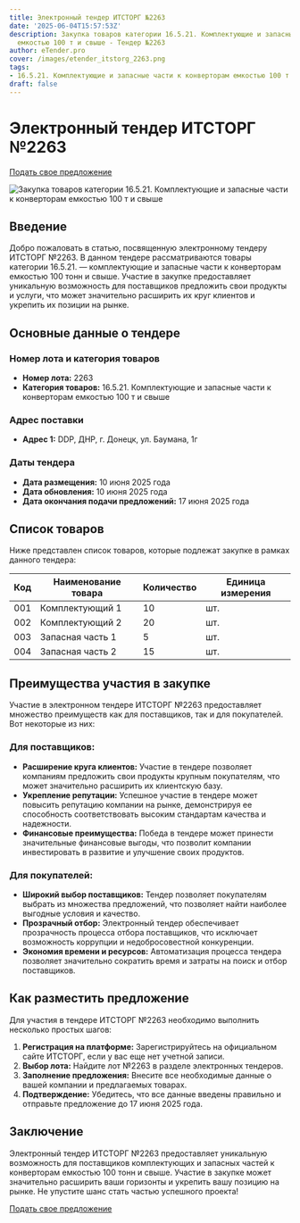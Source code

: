 ```yaml
---
title: Электронный тендер ИТСТОРГ №2263
date: '2025-06-04T15:57:53Z'
description: Закупка товаров категории 16.5.21. Комплектующие и запасные части к конверторам
  емкостью 100 т и свыше - Тендер №2263
author: eTender.pro
cover: /images/etender_itstorg_2263.png
tags:
- 16.5.21. Комплектующие и запасные части к конверторам емкостью 100 т и свыше
draft: false
---
```

# Электронный тендер ИТСТОРГ №2263

[Подать свое предложение](https://itstorg.ru/tender-2263?utm_source=etender)

![Закупка товаров категории 16.5.21. Комплектующие и запасные части к конверторам емкостью 100 т и свыше](/images/etender_itstorg_2263.png)

## Введение

Добро пожаловать в статью, посвященную электронному тендеру ИТСТОРГ №2263. В данном тендере рассматриваются товары категории 16.5.21. — комплектующие и запасные части к конверторам емкостью 100 тонн и свыше. Участие в закупке предоставляет уникальную возможность для поставщиков предложить свои продукты и услуги, что может значительно расширить их круг клиентов и укрепить их позиции на рынке.

## Основные данные о тендере

### Номер лота и категория товаров

- **Номер лота:** 2263
- **Категория товаров:** 16.5.21. Комплектующие и запасные части к конверторам емкостью 100 т и свыше

### Адрес поставки

- **Адрес 1:** DDP, ДНР, г. Донецк, ул. Баумана, 1г

### Даты тендера

- **Дата размещения:** 10 июня 2025 года
- **Дата обновления:** 10 июня 2025 года
- **Дата окончания подачи предложений:** 17 июня 2025 года

## Список товаров

Ниже представлен список товаров, которые подлежат закупке в рамках данного тендера:

| Код | Наименование товара | Количество | Единица измерения |
|-----|---------------------|------------|-------------------|
| 001 | Комплектующий 1      | 10         | шт.               |
| 002 | Комплектующий 2      | 20         | шт.               |
| 003 | Запасная часть 1     | 5          | шт.               |
| 004 | Запасная часть 2     | 15         | шт.               |

## Преимущества участия в закупке

Участие в электронном тендере ИТСТОРГ №2263 предоставляет множество преимуществ как для поставщиков, так и для покупателей. Вот некоторые из них:

### Для поставщиков:

- **Расширение круга клиентов:** Участие в тендере позволяет компаниям предложить свои продукты крупным покупателям, что может значительно расширить их клиентскую базу.
- **Укрепление репутации:** Успешное участие в тендере может повысить репутацию компании на рынке, демонстрируя ее способность соответствовать высоким стандартам качества и надежности.
- **Финансовые преимущества:** Победа в тендере может принести значительные финансовые выгоды, что позволит компании инвестировать в развитие и улучшение своих продуктов.

### Для покупателей:

- **Широкий выбор поставщиков:** Тендер позволяет покупателям выбрать из множества предложений, что позволяет найти наиболее выгодные условия и качество.
- **Прозрачный отбор:** Электронный тендер обеспечивает прозрачность процесса отбора поставщиков, что исключает возможность коррупции и недобросовестной конкуренции.
- **Экономия времени и ресурсов:** Автоматизация процесса тендера позволяет значительно сократить время и затраты на поиск и отбор поставщиков.

## Как разместить предложение

Для участия в тендере ИТСТОРГ №2263 необходимо выполнить несколько простых шагов:

1. **Регистрация на платформе:** Зарегистрируйтесь на официальном сайте ИТСТОРГ, если у вас еще нет учетной записи.
2. **Выбор лота:** Найдите лот №2263 в разделе электронных тендеров.
3. **Заполнение предложения:** Внесите все необходимые данные о вашей компании и предлагаемых товарах.
4. **Подтверждение:** Убедитесь, что все данные введены правильно и отправьте предложение до 17 июня 2025 года.

## Заключение

Электронный тендер ИТСТОРГ №2263 предоставляет уникальную возможность для поставщиков комплектующих и запасных частей к конверторам емкостью 100 тонн и свыше. Участие в закупке может значительно расширить ваши горизонты и укрепить вашу позицию на рынке. Не упустите шанс стать частью успешного проекта!

[Подать свое предложение](https://itstorg.ru/tender-2263?utm_source=etender)